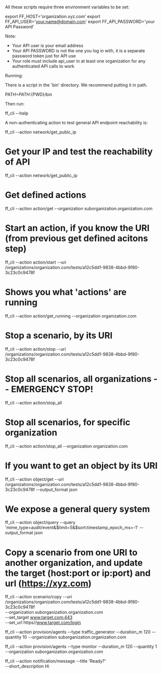 All these scripts require three environment variables to be set:


export FF_HOST='organization.xyz.com'
export FF_API_USER='your.name@domain.com'
export FF_API_PASSWORD='your API Password'

Note:
- Your API user is your email address
- Your API PASSWORD is not the one you log in with, it is a separate password token just for API use
- Your role must include api_user in at least one organization for any authenticated API calls to work

Running:

There is a script in the 'bin' directory. We recommend putting it in path.

PATH=${PATH}:${PWD}/bin

Then run:

ff_cli --help


A non-authenticating action to test general API endpoint reachability is:

ff_cli --action network/get_publc_ip

# Get your IP and test the reachability of API										
ff_cli	--action	network/get_public_ip								
										
										
# Get defined actions										
ff_cli	--action	action/get	--organization	suborganization.organization.com						
										
										
# Start an action, if you know the URI (from previous get defined acitons step)										
ff_cli	--action	action/start	--uri	/organizations/organization.com/tests/a12c5dd1-9838-4bbd-9f80-3c23c0c9478f						
										
# Shows you what 'actions' are running										
ff_cli	--action	action/get_running	--organization	organization.com						
										
# Stop a scenario, by its URI										
ff_cli	--action	action/stop	--uri	/organizations/organization.com/tests/a12c5dd1-9838-4bbd-9f80-3c23c0c9478f						
										
# Stop all scenarios, all organizations -- EMERGENCY STOP!										
ff_cli	--action	action/stop_all								
										
# Stop all scenarios, for specific organization										
ff_cli	--action	action/stop_all	--organization	organization.com						
										
# If you want to get an object by its URI										
ff_cli	--action	object/get	--uri	/organizations/organization.com/tests/a12c5dd1-9838-4bbd-9f80-3c23c0c9478f					--output_format	json
										
# We expose a general query system										
ff_cli	--action	object/query	--query	'mime_type=audit/event&$limit=5&$sort:timestamp_epoch_ms=-1'					--output_format	json
										
# Copy a scenario from one URI to another organization, and update the target (host:port or ip:port) and url (https://xyz.com)										
ff_cli	--action	scenario/copy	--uri	/organizations/organization.com/tests/a12c5dd1-9838-4bbd-9f80-3c23c0c9478f						
			--organization	suborganization.organization.com						
			--set_target	www.target.com:443						
			--set_url	https//www.target.com/login
										
										
ff_cli	--action	provision/agents	--type	traffic_generator	--duration_m	120	--quantity	10	--organization	suborganization.organization.com
										
ff_cli	--action	provision/agents	--type	monitor	--duration_m	120	--quantity	1	--organization	suborganization.organization.com
										
ff_cli	--action	notification/message	--title	'Ready?'						
			--short_description	Hi						
